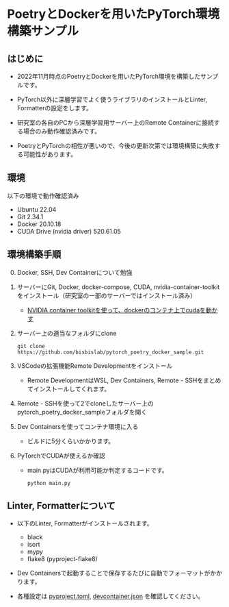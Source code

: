 # PoetryとDockerを用いたPyTorch環境構築サンプル

## はじめに

- 2022年11月時点のPoetryとDockerを用いたPyTorch環境を構築したサンプルです。

- PyTorch以外に深層学習でよく使うライブラリのインストールとLinter, Formatterの設定をします。

- 研究室の各自のPCから深層学習用サーバー上のRemote Containerに接続する場合のみ動作確認済みです。

- PoetryとPyTorchの相性が悪いので、今後の更新次第では環境構築に失敗する可能性があります。

## 環境

以下の環境で動作確認済み

- Ubuntu 22.04
- Git 2.34.1
- Docker 20.10.18
- CUDA Drive (nvidia driver) 520.61.05

## 環境構築手順

0. Docker, SSH, Dev Containerについて勉強 

1. サーバーにGit, Docker, docker-compose, CUDA, nvidia-container-toolkitをインストール（研究室の一部のサーバーではインストール済み）

    - [NVIDIA container toolkitを使って、dockerのコンテナ上でcudaを動かす](https://qiita.com/Hiroaki-K4/items/c1be8adba18b9f0b4cef)
    
2. サーバー上の適当なフォルダにclone

    ```
    git clone https://github.com/bisbislab/pytorch_poetry_docker_sample.git
    ```
    
3. VSCodeの拡張機能Remote Developmentをインストール

    - Remote DevelopmentはWSL, Dev Containers, Remote - SSHをまとめてインストールしてくれます。
    
4. Remote - SSHを使って2でcloneしたサーバー上のpytorch_poetry_docker_sampleフォルダを開く

5. Dev Containersを使ってコンテナ環境に入る

    - ビルドに5分くらいかかります。

6. PyTorchでCUDAが使えるか確認

    - main.pyはCUDAが利用可能か判定するコードです。

        ```
        python main.py
        ```

## Linter, Formatterについて

- 以下のLinter, Formatterがインストールされます。
    
    - black
    - isort
    - mypy
    - flake8 (pyproject-flake8)

- Dev Containersで起動することで保存するたびに自動でフォーマットがかかります。
- 各種設定は [pyproject.toml](/pyproject.toml), [devcontainer.json](/.devcontainer/devcontainer.json) を確認してください。